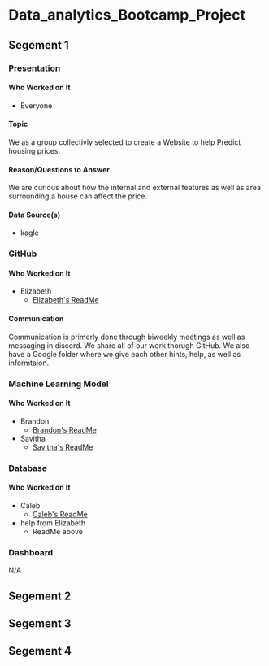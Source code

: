 # Data_analytics_Bootcamp_Project
## Segement 1
### Presentation
#### Who Worked on It
* Everyone

#### Topic
We as a group collectivly selected to create a Website to help Predict housing prices. 

#### Reason/Questions to Answer
We are curious about how the internal and external features as well as area surrounding a house can affect the price.

#### Data Source(s)
* kagle

### GitHub
#### Who Worked on It
* Elizabeth
    * [Elizabeth's ReadMe](https://github.com/ElizMishina/Data_analytics_Bootcamp_Project/blob/EMishina/README.md)

#### Communication
Communication is primerly done through biweekly meetings as well as messaging in discord.
We share all of our work thorugh GitHub.
We also have a Google folder where we give each other hints, help, as well as informtaion.

### Machine Learning Model
#### Who Worked on It
* Brandon
    * [Brandon's ReadMe](https://github.com/ElizMishina/Data_analytics_Bootcamp_Project/blob/Brandon/Brandon/README.md)
* Savitha
    * [Savitha's ReadMe](https://github.com/ElizMishina/Data_analytics_Bootcamp_Project/blob/ssathya/README.md)


### Database
#### Who Worked on It
* Caleb
    * [Caleb's ReadMe](https://github.com/ElizMishina/Data_analytics_Bootcamp_Project/blob/Caleb/README.md)
* help from Elizabeth
    * ReadMe above

### Dashboard
N/A

## Segement 2
## Segement 3
## Segement 4